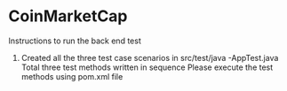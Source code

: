 # CoinMarketCap
Instructions to run the back end test
1. Created all the three test case scenarios in src/test/java -AppTest.java
Total three test methods written in sequence
Please execute the test methods using pom.xml file
